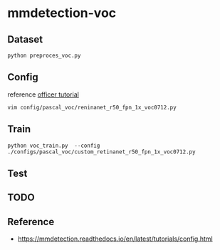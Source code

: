 # mmdetection-voc


## Dataset

```
python preproces_voc.py
```

## Config

reference [officer tutorial](https://mmdetection.readthedocs.io/en/latest/tutorials/config.html)


```shell script
vim config/pascal_voc/reninanet_r50_fpn_1x_voc0712.py
```


    
## Train
```shell script
python voc_train.py  --config ./configs/pascal_voc/custom_retinanet_r50_fpn_1x_voc0712.py
```

## Test


## TODO


## Reference
* <https://mmdetection.readthedocs.io/en/latest/tutorials/config.html>

